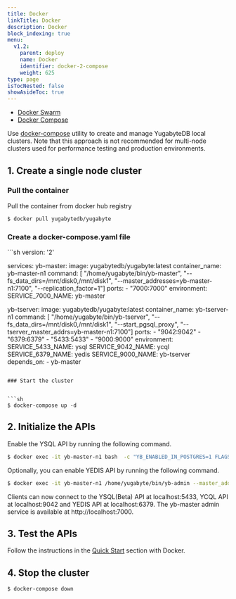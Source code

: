 ```yaml
---
title: Docker
linkTitle: Docker
description: Docker
block_indexing: true
menu:
  v1.2:
    parent: deploy
    name: Docker
    identifier: docker-2-compose
    weight: 625
type: page
isTocNested: false
showAsideToc: true
---
```



<ul class="nav nav-tabs-alt nav-tabs-yb">
  <li >
    <a href="/latest/deploy/docker/docker-swarm" class="nav-link">
      <i class="fas fa-layer-group"></i>
      Docker Swarm
    </a>
  </li>
  <li>
    <a href="/latest/deploy/docker/docker-compose" class="nav-link active">
      <i class="fab fa-docker" aria-hidden="true"></i>
      Docker Compose
    </a>
  </li>
</ul>

Use [docker-compose](https://docs.docker.com/compose/overview/) utility to create and manage YugabyteDB local clusters. Note that this approach is not recommended for multi-node clusters used for performance testing and production environments.

## 1. Create a single node cluster

### Pull the container

Pull the container from docker hub registry

```sh
$ docker pull yugabytedb/yugabyte
```


### Create a docker-compose.yaml file

<div class='copy'></div>
```sh
version: '2'

services:
  yb-master:
      image: yugabytedb/yugabyte:latest
      container_name: yb-master-n1
      command: [ "/home/yugabyte/bin/yb-master", 
                "--fs_data_dirs=/mnt/disk0,/mnt/disk1", 
                "--master_addresses=yb-master-n1:7100", 
                "--replication_factor=1"]
      ports:
      - "7000:7000"
      environment:
        SERVICE_7000_NAME: yb-master

  yb-tserver:
      image: yugabytedb/yugabyte:latest
      container_name: yb-tserver-n1
      command: [ "/home/yugabyte/bin/yb-tserver", 
                "--fs_data_dirs=/mnt/disk0,/mnt/disk1",
                "--start_pgsql_proxy", 
                "--tserver_master_addrs=yb-master-n1:7100"]
      ports:
      - "9042:9042"
      - "6379:6379"
      - "5433:5433"
      - "9000:9000"
      environment:
        SERVICE_5433_NAME: ysql
        SERVICE_9042_NAME: ycql
        SERVICE_6379_NAME: yedis
        SERVICE_9000_NAME: yb-tserver
      depends_on:
      - yb-master
```

### Start the cluster


```sh
$ docker-compose up -d
```

## 2. Initialize the APIs

Enable the YSQL API by running the following command.

```sh
$ docker exec -it yb-master-n1 bash  -c "YB_ENABLED_IN_POSTGRES=1 FLAGS_pggate_master_addresses=yb-master-n1:7100 /home/yugabyte/postgres/bin/initdb -D /tmp/yb_pg_initdb_tmp_data_dir -U postgres"
```

Optionally, you can enable YEDIS API by running the following command.

```sh
$ docker exec -it yb-master-n1 /home/yugabyte/bin/yb-admin --master_addresses yb-master-n1:7100 setup_redis_table
```

Clients can now connect to the YSQL(Beta) API at localhost:5433, YCQL API at localhost:9042 and YEDIS API at localhost:6379. The yb-master admin service is available at http://localhost:7000.

## 3. Test the APIs

Follow the instructions in the [Quick Start](../../quick-start/) section with Docker.

## 4. Stop the cluster

```sh
$ docker-compose down
```

